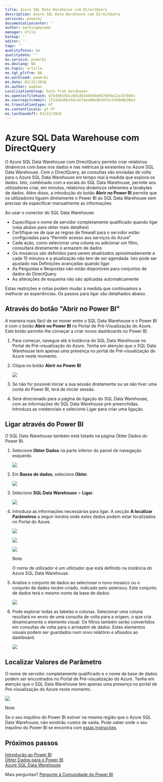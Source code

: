 ```yaml
---
title: Azure SQL Data Warehouse com DirectQuery
description: Azure SQL Data Warehouse com DirectQuery
services: powerbi
documentationcenter: ''
author: markingmyname
manager: kfile
backup: ''
editor: ''
tags: ''
qualityfocus: no
qualitydate: ''
ms.service: powerbi
ms.devlang: NA
ms.topic: article
ms.tgt_pltfrm: NA
ms.workload: powerbi
ms.date: 03/22/2018
ms.author: maghan
LocalizationGroup: Data from databases
ms.openlocfilehash: 87b49833b5c0d1d634d440e947659a12ac87b66c
ms.sourcegitcommit: 1fe3ababba34c4e7aea08adb347ec5430e0b38e4
ms.translationtype: HT
ms.contentlocale: pt-PT
ms.lasthandoff: 03/22/2018
---
```

# <a name="azure-sql-data-warehouse-with-directquery"></a>Azure SQL Data Warehouse com DirectQuery
O Azure SQL Data Warehouse com DirectQuery permite criar relatórios dinâmicos com base nos dados e nas métricas já existentes no Azure SQL Data Warehouse. Com o DirectQuery, as consultas são enviadas de volta para o Azure SQL Data Warehouse em tempo real à medida que explora os dados. Isto, combinado com a escala do SQL Data Warehouse, permite aos utilizadores criar, em minutos, relatórios dinâmicos referentes a terabytes de dados. Além disso, a introdução do botão **Abrir no Power BI** permite que os utilizadores liguem diretamente o Power BI ao SQL Data Warehouse sem precisar de especificar manualmente as informações.

Ao usar o conector do SQL Data Warehouse:

* Especifique o nome de servidor completamente qualificado quando ligar (veja abaixo para obter mais detalhes)
* Certifique-se de que as regras de firewall para o servidor estão configuradas para "Permitir acesso aos serviços do Azure"
* Cada ação, como selecionar uma coluna ou adicionar um filtro, consultará diretamente o armazém de dados
* Os mosaicos são definidos para serem atualizados aproximadamente a cada 15 minutos e a atualização não tem de ser agendada.  Isto pode ser ajustado nas Definições avançadas quando ligar.
* As Perguntas e Respostas não estão disponíveis para conjuntos de dados do DirectQuery
* As alterações de esquema não são aplicadas automaticamente

Estas restrições e notas podem mudar à medida que continuamos a melhorar as experiências. Os passos para ligar são detalhados abaixo.

## <a name="using-the-open-in-power-bi-button"></a>Através do botão "Abrir no Power BI"
A maneira mais fácil de se mover entre o SQL Data Warehouse e o Power BI é com o botão **Abrir no Power BI** no Portal de Pré-Visualização do Azure. Este botão permite-lhe começar a criar novos dashboards no Power BI.

1. Para começar, navegue até à instância do SQL Data Warehouse no Portal de Pré-visualização do Azure. Tenha em atenção que o SQL Data Warehouse tem apenas uma presença no portal de Pré-visualização do Azure neste momento.
2. Clique no botão **Abrir no Power BI**
   
    ![](media/service-azure-sql-data-warehouse-with-direct-connect/openinpowerbi.png)
3. Se não for possível iniciar a sua sessão diretamente ou se não tiver uma conta do Power BI, terá de iniciar sessão.
4. Será direcionado para a página de ligação do SQL Data Warehouse, com as informações do SQL Data Warehouse pré-preenchidas. Introduza as credenciais e selecione Ligar para criar uma ligação.

## <a name="connecting-through-power-bi"></a>Ligar através do Power BI
O SQL Data Warehouse também está listado na página Obter Dados do Power BI. 

1. Selecione **Obter Dados** na parte inferior do painel de navegação esquerdo.  
   
    ![](media/service-azure-sql-data-warehouse-with-direct-connect/getdatabutton.png)
2. Em **Bases de dados**, selecione **Obter**.
   
    ![](media/service-azure-sql-data-warehouse-with-direct-connect/databases.png)
3. Selecione **SQL Data Warehouse** \> **Ligar**.
   
    ![](media/service-azure-sql-data-warehouse-with-direct-connect/azuresqldatawarehouseconnect.png)
4. Introduza as informações necessárias para ligar. A secção **A localizar Parâmetros** a seguir mostra onde estes dados podem estar localizados no Portal do Azure.
   
    ![](media/service-azure-sql-data-warehouse-with-direct-connect/servername.png)
   
    ![](media/service-azure-sql-data-warehouse-with-direct-connect/servernamewithadvanced.png)
   
    ![](media/service-azure-sql-data-warehouse-with-direct-connect/username.png)
   
   > [!NOTE]
   > O nome de utilizador é um utilizador que está definido na instância do Azure SQL Data Warehouse.
   > 
   > 
5. Analise o conjunto de dados ao selecionar o novo mosaico ou o conjunto de dados recém-criado, indicado pelo asterisco. Este conjunto de dados terá o mesmo nome da base de dados.
   
    ![](media/service-azure-sql-data-warehouse-with-direct-connect/dataset2.png)
6. Pode explorar todas as tabelas e colunas. Selecionar uma coluna resultará no envio de uma consulta de volta para a origem, o que cria dinamicamente o elemento visual. Os filtros também serão convertidos em consultas de volta para o armazém de dados. Estes elementos visuais podem ser guardados num novo relatório e afixados ao dashboard.
   
    ![](media/service-azure-sql-data-warehouse-with-direct-connect/explore3.png)

## <a name="finding-parameter-values"></a>Localizar Valores de Parâmetro
O nome de servidor completamente qualificado e o nome da base de dados podem ser encontrados no Portal de Pré-visualização do Azure. Tenha em atenção que o SQL Data Warehouse tem apenas uma presença no portal de Pré-visualização do Azure neste momento.

![](media/service-azure-sql-data-warehouse-with-direct-connect/azureportal.png)

> [!NOTE]
> Se o seu inquilino do Power BI estiver na mesma região que o Azure SQL Data Warehouse, não existirão custos de saída. Pode saber onde o seu inquilino do Power BI se encontra com [estas instruções](https://docs.microsoft.com/en-us/power-bi/service-admin-where-is-my-tenant-located).
>

## <a name="next-steps"></a>Próximos passos
[Introdução ao Power BI](service-get-started.md)  
[Obter Dados para o Power BI](service-get-data.md)  
[Azure SQL Data Warehouse](https://azure.microsoft.com/en-us/documentation/services/sql-data-warehouse/)  

Mais perguntas? [Pergunte à Comunidade do Power BI](http://community.powerbi.com/)